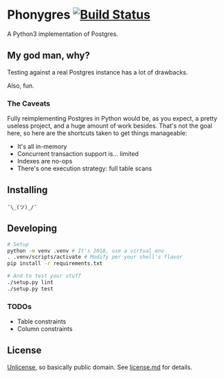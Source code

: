 # Phonygres [![Build Status](https://travis-ci.org/shz/phonygres.svg?branch=master)](https://travis-ci.org/shz/phonygres)

A Python3 implementation of Postgres.

## My god man, why?

Testing against a real Postgres instance has a lot of drawbacks.

Also, fun.

### The Caveats

Fully reimplementing Postgres in Python would be, as you expect, a pretty
useless project, and a huge amount of work besides.  That's not the goal
here, so here are the shortcuts taken to get things manageable:

 * It's all in-memory
 * Concurrent transaction support is... limited
 * Indexes are no-ops
 * There's one execution strategy: full table scans

## Installing

```
¯\_(ツ)_/¯
```

## Developing

```bash
# Setup
python -m venv .venv # It's 2018, use a virtual env
. .venv/scripts/activate # Modify per your shell's flavor
pip install -r requirements.txt

# And to test your stuff
./setup.py lint
./setup.py test
```

### TODOs

 * Table constraints
 * Column constraints

## License

[Unlicense](http://unlicense.org/), so basically public domain.  See
[license.md](license.md) for details.
